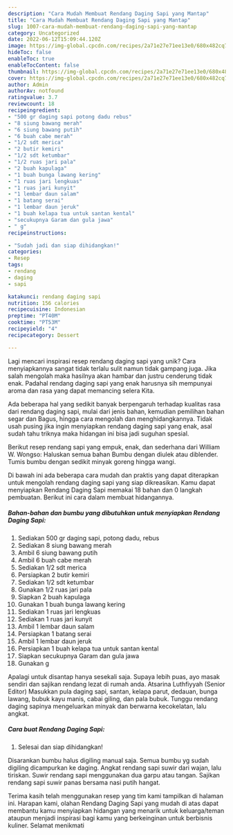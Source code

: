 ```yaml
---
description: "Cara Mudah Membuat Rendang Daging Sapi yang Mantap"
title: "Cara Mudah Membuat Rendang Daging Sapi yang Mantap"
slug: 1007-cara-mudah-membuat-rendang-daging-sapi-yang-mantap
category: Uncategorized
date: 2022-06-12T15:09:44.120Z
image: https://img-global.cpcdn.com/recipes/2a71e27e71ee13e0/680x482cq70/rendang-daging-sapi-foto-resep-utama.jpg
hideToc: false
enableToc: true
enableTocContent: false
thumbnail: https://img-global.cpcdn.com/recipes/2a71e27e71ee13e0/680x482cq70/rendang-daging-sapi-foto-resep-utama.jpg
cover: https://img-global.cpcdn.com/recipes/2a71e27e71ee13e0/680x482cq70/rendang-daging-sapi-foto-resep-utama.jpg
author: Admin
authorAv: notfound
ratingvalue: 3.7
reviewcount: 18
recipeingredient:
- "500 gr daging sapi potong dadu rebus"
- "8 siung bawang merah"
- "6 siung bawang putih"
- "6 buah cabe merah"
- "1/2 sdt merica"
- "2 butir kemiri"
- "1/2 sdt ketumbar"
- "1/2 ruas jari pala"
- "2 buah kapulaga"
- "1 buah bunga lawang kering"
- "1 ruas jari lengkuas"
- "1 ruas jari kunyit"
- "1 lembar daun salam"
- "1 batang serai"
- "1 lembar daun jeruk"
- "1 buah kelapa tua untuk santan kental"
- "secukupnya Garam dan gula jawa"
- " g"
recipeinstructions:

- "Sudah jadi dan siap dihidangkan!"
categories:
- Resep
tags:
- rendang
- daging
- sapi

katakunci: rendang daging sapi 
nutrition: 156 calories
recipecuisine: Indonesian
preptime: "PT40M"
cooktime: "PT53M"
recipeyield: "4"
recipecategory: Dessert

---
```





Lagi mencari inspirasi resep rendang daging sapi yang unik? Cara menyiapkannya sangat tidak terlalu sulit namun tidak gampang juga. Jika salah mengolah maka hasilnya akan hambar dan justru cenderung tidak enak. Padahal rendang daging sapi yang enak harusnya sih mempunyai aroma dan rasa yang dapat memancing selera Kita.





Ada beberapa hal yang sedikit banyak berpengaruh terhadap kualitas rasa dari rendang daging sapi, mulai dari jenis bahan, kemudian pemilihan bahan segar dan Bagus, hingga cara mengolah dan menghidangkannya. Tidak usah pusing jika ingin menyiapkan rendang daging sapi yang enak,      asal sudah tahu triknya maka hidangan ini bisa jadi suguhan spesial.














Berikut resep rendang sapi yang empuk, enak, dan sederhana dari William W. Wongso: Haluskan semua bahan Bumbu dengan diulek atau diblender. Tumis bumbu dengan sedikit minyak goreng hingga wangi.






Di bawah ini ada beberapa cara mudah dan praktis yang dapat diterapkan untuk mengolah rendang daging sapi yang siap dikreasikan. Kamu dapat menyiapkan Rendang Daging Sapi memakai 18 bahan dan 0 langkah pembuatan. Berikut ini cara dalam membuat hidangannya.

<!--inarticleads1-->

##### Bahan-bahan dan bumbu yang dibutuhkan untuk menyiapkan Rendang Daging Sapi:

1. Sediakan 500 gr daging sapi, potong dadu, rebus
1. Sediakan 8 siung bawang merah
1. Ambil 6 siung bawang putih
1. Ambil 6 buah cabe merah
1. Sediakan 1/2 sdt merica
1. Persiapkan 2 butir kemiri
1. Sediakan 1/2 sdt ketumbar
1. Gunakan 1/2 ruas jari pala
1. Siapkan 2 buah kapulaga
1. Gunakan 1 buah bunga lawang kering
1. Sediakan 1 ruas jari lengkuas
1. Sediakan 1 ruas jari kunyit
1. Ambil 1 lembar daun salam
1. Persiapkan 1 batang serai
1. Ambil 1 lembar daun jeruk
1. Persiapkan 1 buah kelapa tua untuk santan kental
1. Siapkan secukupnya Garam dan gula jawa
1. Gunakan  g


Apalagi untuk disantap hanya sesekali saja. Supaya lebih puas, ayo masak sendiri dan sajikan rendang lezat di rumah anda. Atsarina Luthfiyyah (Senior Editor) Masukkan pula daging sapi, santan, kelapa parut, dedauan, bunga lawang, bubuk kayu manis, cabai giling, dan pala bubuk. Tunggu rendang daging sapinya mengeluarkan minyak dan berwarna kecokelatan, lalu angkat. 

<!--inarticleads2-->

##### Cara buat Rendang Daging Sapi:


1. Selesai dan siap dihidangkan!

Disarankan bumbu halus digiling manual saja. Semua bumbu yg sudah digiling dicampurkan ke daging. Angkat rendang sapi suwir dari wajan, lalu tiriskan. Suwir rendang sapi menggunakan dua garpu atau tangan. Sajikan rendang sapi suwir panas bersama nasi putih hangat. 

Terima kasih telah menggunakan resep yang tim kami tampilkan di halaman ini. Harapan kami, olahan Rendang Daging Sapi yang mudah di atas dapat membantu kamu menyiapkan hidangan yang menarik untuk keluarga/teman ataupun menjadi inspirasi bagi kamu yang berkeinginan untuk berbisnis kuliner. Selamat menikmati
